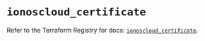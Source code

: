 # `ionoscloud_certificate`

Refer to the Terraform Registry for docs: [`ionoscloud_certificate`](https://registry.terraform.io/providers/ionos-cloud/ionoscloud/6.5.2/docs/resources/certificate).
